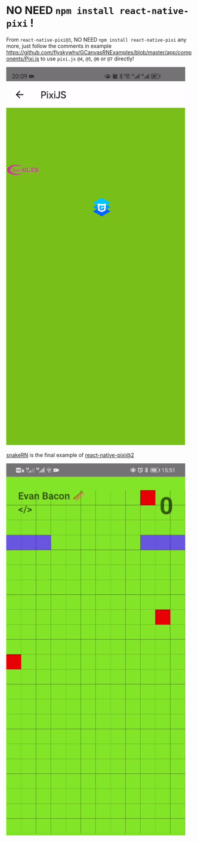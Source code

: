# NO NEED `npm install react-native-pixi` !
From `react-native-pixi@3`, NO NEED `npm install react-native-pixi` any more, just follow the comments in example <https://github.com/flyskywhy/GCanvasRNExamples/blob/master/app/components/Pixi.js> to use `pixi.js` `@4`, `@5`, `@6` or `@7` directly!

<img src="https://raw.githubusercontent.com/flyskywhy/GCanvasRNExamples/master/assets/Pixi.gif" width="480">

[snakeRN](https://github.com/flyskywhy/snakeRN) is the final example of [react-native-pixi@2](https://github.com/flyskywhy/react-native-pixi/tree/2.1.2)

<img src="https://raw.githubusercontent.com/flyskywhy/snakeRN/master/assets/snakeRN.gif" width="480">
